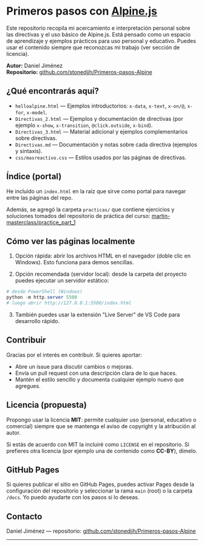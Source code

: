
# Primeros pasos con [Alpine.js](https://alpinejs.dev/)

Este repositorio recopila mi acercamiento e interpretación personal sobre las directivas y el uso básico de Alpine.js. Está pensado como un espacio de aprendizaje y ejemplos prácticos para uso personal y educativo. Puedes usar el contenido siempre que reconozcas mi trabajo (ver sección de licencia).

**Autor:** Daniel Jiménez  
**Repositorio:** [github.com/stonedjjh/Primeros-pasos-Alpine](https://github.com/stonedjjh/Primeros-pasos-Alpine)

## ¿Qué encontrarás aquí?

- `helloalpine.html` — Ejemplos introductorios: `x-data`, `x-text`, `x-on/@`, `x-for`, `x-model`.
- `Directivas_2.html` — Ejemplos y documentación de directivas (por ejemplo `x-show`, `x-transition`, `@click.outside`, `x-bind`).
- `Directivas_3.html` — Material adicional y ejemplos complementarios sobre directivas.
- `Directivas.md` — Documentación y notas sobre cada directiva (ejemplos y sintaxis).
- `css/masreactivo.css` — Estilos usados por las páginas de directivas.

## Índice (portal)

He incluido un `index.html` en la raíz que sirve como portal para navegar entre las páginas del repo.

Además, se agregó la carpeta `practicas/` que contiene ejercicios y soluciones tomados del repositorio de práctica del curso: [martin-masterclass/practice_part_1](https://github.com/martin-masterclass/-martin-masterclass-alpinejs_v3_course/tree/main/practice_part_1)

## Cómo ver las páginas localmente

1. Opción rápida: abrir los archivos HTML en el navegador (doble clic en Windows). Esto funciona para demos sencillas.

2. Opción recomendada (servidor local): desde la carpeta del proyecto puedes ejecutar un servidor estático:

```powershell
# desde PowerShell (Windows)
python -m http.server 5500
# luego abrir http://127.0.0.1:5500/index.html
```

3. También puedes usar la extensión "Live Server" de VS Code para desarrollo rápido.

## Contribuir

Gracias por el interés en contribuir. Si quieres aportar:

- Abre un issue para discutir cambios o mejoras.
- Envía un pull request con una descripción clara de lo que haces.
- Mantén el estilo sencillo y documenta cualquier ejemplo nuevo que agregues.

## Licencia (propuesta)

Propongo usar la licencia **MIT**: permite cualquier uso (personal, educativo o comercial) siempre que se mantenga el aviso de copyright y la atribución al autor.

Si estás de acuerdo con MIT la incluiré como `LICENSE` en el repositorio. Si prefieres otra licencia (por ejemplo una de contenido como **CC-BY**), dímelo.

## GitHub Pages

Si quieres publicar el sitio en GitHub Pages, puedes activar Pages desde la configuración del repositorio y seleccionar la rama `main` (root) o la carpeta `/docs`. Yo puedo ayudarte con los pasos si lo deseas.

## Contacto

Daniel Jiménez — repositorio: [github.com/stonedjjh/Primeros-pasos-Alpine](https://github.com/stonedjjh/Primeros-pasos-Alpine)

---
